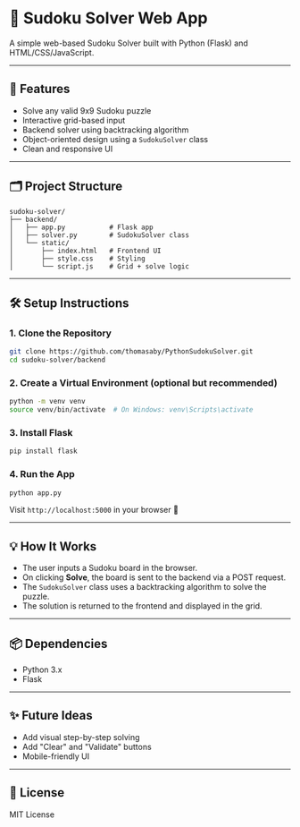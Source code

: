 
# 🧩 Sudoku Solver Web App

A simple web-based Sudoku Solver built with Python (Flask) and HTML/CSS/JavaScript.

---

## 🚀 Features

- Solve any valid 9x9 Sudoku puzzle
- Interactive grid-based input
- Backend solver using backtracking algorithm
- Object-oriented design using a `SudokuSolver` class
- Clean and responsive UI

---

## 🗂️ Project Structure

```
sudoku-solver/
├── backend/
│   ├── app.py           # Flask app
│   ├── solver.py        # SudokuSolver class
│   └── static/
│       ├── index.html   # Frontend UI
│       ├── style.css    # Styling
│       └── script.js    # Grid + solve logic
```

---

## 🛠️ Setup Instructions

### 1. Clone the Repository

```bash
git clone https://github.com/thomasaby/PythonSudokuSolver.git
cd sudoku-solver/backend
```

### 2. Create a Virtual Environment (optional but recommended)

```bash
python -m venv venv
source venv/bin/activate  # On Windows: venv\Scripts\activate
```

### 3. Install Flask

```bash
pip install flask
```

### 4. Run the App

```bash
python app.py
```

Visit `http://localhost:5000` in your browser 🎉

---

## 💡 How It Works

- The user inputs a Sudoku board in the browser.
- On clicking **Solve**, the board is sent to the backend via a POST request.
- The `SudokuSolver` class uses a backtracking algorithm to solve the puzzle.
- The solution is returned to the frontend and displayed in the grid.

---

## 📦 Dependencies

- Python 3.x
- Flask

---

## ✨ Future Ideas

- Add visual step-by-step solving
- Add "Clear" and "Validate" buttons
- Mobile-friendly UI

---

## 📄 License

MIT License
